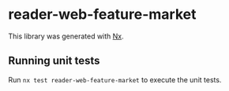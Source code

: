 # reader-web-feature-market

This library was generated with [Nx](https://nx.dev).

## Running unit tests

Run `nx test reader-web-feature-market` to execute the unit tests.
